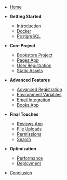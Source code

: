 - [Home](/README.md)

- **Getting Started**
  - [Introduction](/00-Introduction/README.md)
  - [Docker](/01-Docker/README.md)
  - [PostgreSQL](/02-PostgreSQL/README.md)

- **Core Project**
  - [Bookstore Project](/03-BookstoreProject/README.md)
  - [Pages App](/04-PagesApp/README.md)
  - [User Registration](/05-UserRegistration/README.md)
  - [Static Assets](/06-StaticAssets/README.md)

- **Advanced Features**
  - [Advanced Registration](/07-AdvancedUserRegistration/README.md)
  - [Environment Variables](/08-Environment-Variables/README.md)
  - [Email Integration](/09-Email/README.md)
  - [Books App](/10-Books-App/README.md)

- **Final Touches**
  - [Reviews App](/11-Reviews-App/README.md)
  - [File Uploads](/12-File-Image-Uploads/README.md)
  - [Permissions](/13-Permissions/README.md)
  - [Search](/14-Search/README.md)

- **Optimization**
  - [Performance](/15-Performance/README.md)
  - [Deployment](/16-Deployment/README.md)

- [Conclusion](/Conclusion/README.md)
